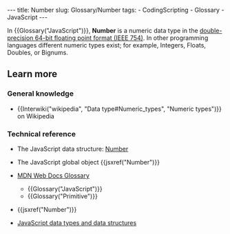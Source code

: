 --- title: Number slug: Glossary/Number tags: - CodingScripting - Glossary - JavaScript ---

In {{Glossary("JavaScript")}}, **Number** is a numeric data type in the <a href="https://en.wikipedia.org/wiki/Double_precision_floating-point_format" class="external external-icon">double-precision 64-bit floating point format (IEEE 754)</a>. In other programming languages different numeric types exist; for example, Integers, Floats, Doubles, or Bignums.

Learn more
----------

### General knowledge

-   {{Interwiki("wikipedia", "Data type\#Numeric\_types", "Numeric types")}} on Wikipedia

### Technical reference

-   The JavaScript data structure: [Number](/en-US/docs/Web/JavaScript/Data_structures#number_type)
-   The JavaScript global object {{jsxref("Number")}}

-   [MDN Web Docs Glossary](/en-US/docs/Glossary)
    -   {{Glossary("JavaScript")}}
    -   {{Glossary("Primitive")}}
-   {{jsxref("Number")}}
-   [JavaScript data types and data structures](/en-US/docs/Web/JavaScript/Data_structures)
